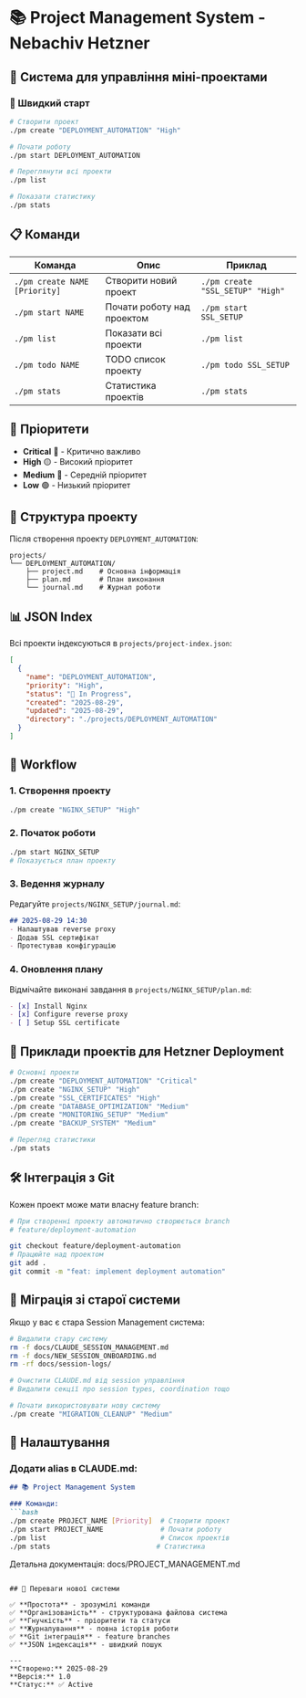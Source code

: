 # 📚 Project Management System - Nebachiv Hetzner

## 🎯 Система для управління міні-проектами

### 🚀 Швидкий старт

```bash
# Створити проект
./pm create "DEPLOYMENT_AUTOMATION" "High"

# Почати роботу
./pm start DEPLOYMENT_AUTOMATION

# Переглянути всі проекти
./pm list

# Показати статистику
./pm stats
```

## 📋 Команди

| Команда | Опис | Приклад |
|---------|------|---------|
| `./pm create NAME [Priority]` | Створити новий проект | `./pm create "SSL_SETUP" "High"` |
| `./pm start NAME` | Почати роботу над проектом | `./pm start SSL_SETUP` |
| `./pm list` | Показати всі проекти | `./pm list` |
| `./pm todo NAME` | TODO список проекту | `./pm todo SSL_SETUP` |
| `./pm stats` | Статистика проектів | `./pm stats` |

## 🎨 Пріоритети

- **Critical** 🔴 - Критично важливо
- **High** 🟡 - Високий пріоритет  
- **Medium** 🔵 - Середній пріоритет
- **Low** 🟢 - Низький пріоритет

## 📁 Структура проекту

Після створення проекту `DEPLOYMENT_AUTOMATION`:

```
projects/
└── DEPLOYMENT_AUTOMATION/
    ├── project.md    # Основна інформація
    ├── plan.md       # План виконання
    └── journal.md    # Журнал роботи
```

## 📊 JSON Index

Всі проекти індексуються в `projects/project-index.json`:

```json
[
  {
    "name": "DEPLOYMENT_AUTOMATION",
    "priority": "High", 
    "status": "🚀 In Progress",
    "created": "2025-08-29",
    "updated": "2025-08-29",
    "directory": "./projects/DEPLOYMENT_AUTOMATION"
  }
]
```

## 🔄 Workflow

### 1. Створення проекту
```bash
./pm create "NGINX_SETUP" "High"
```

### 2. Початок роботи
```bash
./pm start NGINX_SETUP
# Показується план проекту
```

### 3. Ведення журналу
Редагуйте `projects/NGINX_SETUP/journal.md`:
```markdown
## 2025-08-29 14:30
- Налаштував reverse proxy
- Додав SSL сертифікат
- Протестував конфігурацію
```

### 4. Оновлення плану
Відмічайте виконані завдання в `projects/NGINX_SETUP/plan.md`:
```markdown
- [x] Install Nginx
- [x] Configure reverse proxy
- [ ] Setup SSL certificate
```

## 🎯 Приклади проектів для Hetzner Deployment

```bash
# Основні проекти
./pm create "DEPLOYMENT_AUTOMATION" "Critical"
./pm create "NGINX_SETUP" "High"
./pm create "SSL_CERTIFICATES" "High"
./pm create "DATABASE_OPTIMIZATION" "Medium"
./pm create "MONITORING_SETUP" "Medium"
./pm create "BACKUP_SYSTEM" "Medium"

# Перегляд статистики
./pm stats
```

## 🛠️ Інтеграція з Git

Кожен проект може мати власну feature branch:
```bash
# При створенні проекту автоматично створюється branch
# feature/deployment-automation

git checkout feature/deployment-automation
# Працюйте над проектом
git add .
git commit -m "feat: implement deployment automation"
```

## 📖 Міграція зі старої системи

Якщо у вас є стара Session Management система:

```bash
# Видалити стару систему
rm -f docs/CLAUDE_SESSION_MANAGEMENT.md
rm -f docs/NEW_SESSION_ONBOARDING.md
rm -rf docs/session-logs/

# Очистити CLAUDE.md від session управління
# Видалити секції про session types, coordination тощо

# Почати використовувати нову систему
./pm create "MIGRATION_CLEANUP" "Medium"
```

## 🔧 Налаштування

### Додати alias в CLAUDE.md:
```markdown
## 📚 Project Management System

### Команди:
```bash
./pm create PROJECT_NAME [Priority]  # Створити проект  
./pm start PROJECT_NAME              # Почати роботу
./pm list                            # Список проектів
./pm stats                          # Статистика
```

Детальна документація: docs/PROJECT_MANAGEMENT.md
```

## 🎉 Переваги нової системи

✅ **Простота** - зрозумілі команди  
✅ **Організованість** - структурована файлова система  
✅ **Гнучкість** - пріоритети та статуси  
✅ **Журналування** - повна історія роботи  
✅ **Git інтеграція** - feature branches  
✅ **JSON індексація** - швидкий пошук  

---
**Створено:** 2025-08-29  
**Версія:** 1.0  
**Статус:** ✅ Active